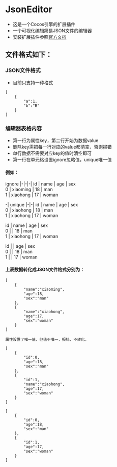 # JsonEditor
- 这是一个Cocos引擎的扩展插件  
- 一个可视化编辑简易JSON文件的编辑器
- 安装扩展插件参照[官方文档](https://docs.cocos.com/creator/manual/zh/extension/install-and-share.html) 
## 文件格式如下：
### JSON文件格式
- 目前只支持一种格式
```
[  
    {  
        "a":1,  
        "b":"B"  
    }  
]  
```
### 编辑器表格内容
- 第一行为属性key，第二行开始为数据value
- 删除key需把每一行对应的value都清空，否则报错
- 单行数据不需要对应key的值时清空即可
- 第一行在单元格设置ignore忽略值，unique唯一值
#### 例如：

ignore |-|-|-|
id | name | age | sex  
0 | xiaoming | 18 | man  
1 | xiaohong | 17 | woman  

-| unique |-|-|
id | name | age | sex  
0 | xiaohong | 18 | man  
1 | xiaohong | 17 | woman  

id | name | age | sex  
0 |  | 18 | man  
1 | xiaohong | 17 | woman  

id |  | age | sex  
0 |  | 18 | man  
1 |  | 17 | woman  
#### 上表数据转化成JSON文件格式分别为：
```
[  
    {    
        "name":"xiaoming",  
        "age":18,  
        "sex":"man"  
    },  
    {  
        "name":"xiaohong",  
        "age":17,  
        "sex":"woman"  
    }  
]  
```
```
属性设置了唯一值，但值不唯一，报错，不转化。 
```
```
[  
    {  
        "id":0,   
        "age":18,  
        "sex":"man"  
    },  
    {  
        "id":1,  
        "name":"xiaohong",  
        "age":17,  
        "sex":"woman"  
    }  
]  
```
```
[  
    {  
        "id":0,   
        "age":18,  
        "sex":"man"  
    },  
    {  
        "id":1,   
        "age":17,  
        "sex":"woman"  
    }  
]  
```
